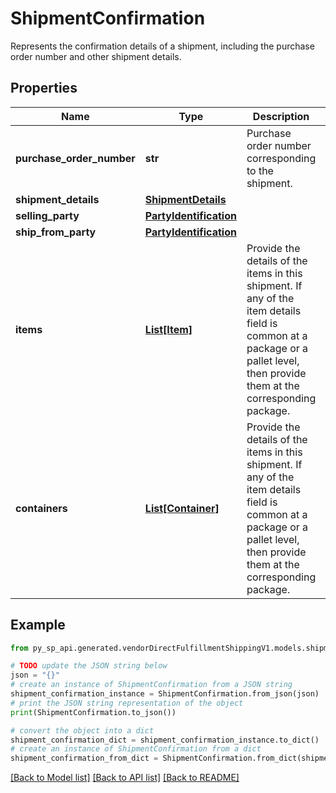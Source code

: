 # ShipmentConfirmation

Represents the confirmation details of a shipment, including the purchase order number and other shipment details.

## Properties

Name | Type | Description | Notes
------------ | ------------- | ------------- | -------------
**purchase_order_number** | **str** | Purchase order number corresponding to the shipment. | 
**shipment_details** | [**ShipmentDetails**](ShipmentDetails.md) |  | 
**selling_party** | [**PartyIdentification**](PartyIdentification.md) |  | 
**ship_from_party** | [**PartyIdentification**](PartyIdentification.md) |  | 
**items** | [**List[Item]**](Item.md) | Provide the details of the items in this shipment. If any of the item details field is common at a package or a pallet level, then provide them at the corresponding package. | 
**containers** | [**List[Container]**](Container.md) | Provide the details of the items in this shipment. If any of the item details field is common at a package or a pallet level, then provide them at the corresponding package. | [optional] 

## Example

```python
from py_sp_api.generated.vendorDirectFulfillmentShippingV1.models.shipment_confirmation import ShipmentConfirmation

# TODO update the JSON string below
json = "{}"
# create an instance of ShipmentConfirmation from a JSON string
shipment_confirmation_instance = ShipmentConfirmation.from_json(json)
# print the JSON string representation of the object
print(ShipmentConfirmation.to_json())

# convert the object into a dict
shipment_confirmation_dict = shipment_confirmation_instance.to_dict()
# create an instance of ShipmentConfirmation from a dict
shipment_confirmation_from_dict = ShipmentConfirmation.from_dict(shipment_confirmation_dict)
```
[[Back to Model list]](../README.md#documentation-for-models) [[Back to API list]](../README.md#documentation-for-api-endpoints) [[Back to README]](../README.md)


